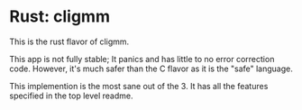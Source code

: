 # Rust: cligmm

This is the rust flavor of cligmm.

This app is not fully stable; It panics and has little to no error correction code. 
However, it's much safer than the C flavor as it is the "safe" language. 

This implemention is the most sane out of the 3. It has all the features specified in the top level readme.